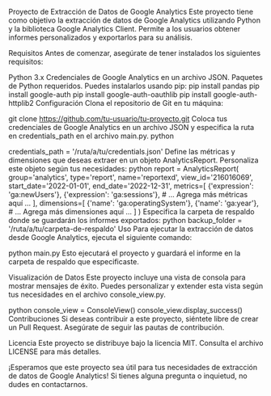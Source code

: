 Proyecto de Extracción de Datos de Google Analytics
Este proyecto tiene como objetivo la extracción de datos de Google Analytics utilizando Python y la biblioteca Google Analytics Client. Permite a los usuarios obtener informes personalizados y exportarlos para su análisis.

Requisitos
Antes de comenzar, asegúrate de tener instalados los siguientes requisitos:

Python 3.x
Credenciales de Google Analytics en un archivo JSON.
Paquetes de Python requeridos. Puedes instalarlos usando pip:
pip install pandas
pip install google-auth
pip install google-auth-oauthlib
pip install google-auth-httplib2
Configuración
Clona el repositorio de Git en tu máquina:

git clone https://github.com/tu-usuario/tu-proyecto.git
Coloca tus credenciales de Google Analytics en un archivo JSON y especifica la ruta en credentials_path en el archivo main.py.
python

credentials_path = '/ruta/a/tu/credentials.json'
Define las métricas y dimensiones que deseas extraer en un objeto AnalyticsReport. Personaliza este objeto según tus necesidades:
python
report = AnalyticsReport(
    group='analytics',
    type='report',
    name='reportexd',
    view_id='216016069',
    start_date='2022-01-01',
    end_date='2022-12-31',
    metrics=[
        {'expression': 'ga:newUsers'},
        {'expression': 'ga:sessions'},
        # ... Agrega más métricas aquí ...
    ],
    dimensions=[
        {'name': 'ga:operatingSystem'},
        {'name': 'ga:year'},
        # ... Agrega más dimensiones aquí ...
    ]
)
Especifica la carpeta de respaldo donde se guardarán los informes exportados:
python
backup_folder = '/ruta/a/tu/carpeta-de-respaldo'
Uso
Para ejecutar la extracción de datos desde Google Analytics, ejecuta el siguiente comando:

python main.py
Esto ejecutará el proyecto y guardará el informe en la carpeta de respaldo que especificaste.

Visualización de Datos
Este proyecto incluye una vista de consola para mostrar mensajes de éxito. Puedes personalizar y extender esta vista según tus necesidades en el archivo console_view.py.

python
console_view = ConsoleView()
console_view.display_success()
Contribuciones
Si deseas contribuir a este proyecto, siéntete libre de crear un Pull Request. Asegúrate de seguir las pautas de contribución.

Licencia
Este proyecto se distribuye bajo la licencia MIT. Consulta el archivo LICENSE para más detalles.

¡Esperamos que este proyecto sea útil para tus necesidades de extracción de datos de Google Analytics! Si tienes alguna pregunta o inquietud, no dudes en contactarnos.





